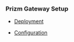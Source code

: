 ### Prizm Gateway Setup

- [Deployment](./prizm_gateway_deployment.md)

- [Configuration](./prizm_gateway_configuration.md)
